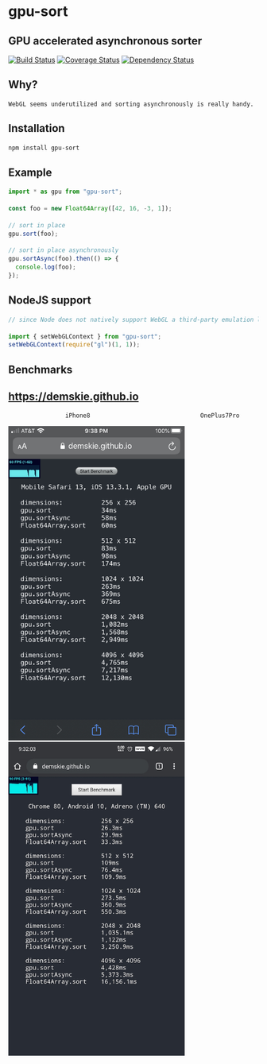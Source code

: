 # gpu-sort

## GPU accelerated asynchronous sorter

[![Build Status](https://travis-ci.org/demskie/gpu-sort.svg?branch=master)](https://travis-ci.org/demskie/gpu-sort) [![Coverage Status](https://coveralls.io/repos/github/demskie/gpu-sort/badge.svg?branch=master)](https://coveralls.io/github/demskie/gpu-sort?branch=master)
[![Dependency Status](https://david-dm.org/demskie/gpu-sort/status.svg)](https://david-dm.org/demskie/gpu-sort#info=dependencies&view=table)

## Why?

```
WebGL seems underutilized and sorting asynchronously is really handy.
```

## Installation

```bash
npm install gpu-sort
```

## Example

```js
import * as gpu from "gpu-sort";

const foo = new Float64Array([42, 16, -3, 1]);

// sort in place
gpu.sort(foo);

// sort in place asynchronously
gpu.sortAsync(foo).then(() => {
  console.log(foo);
});
```

## NodeJS support

```js
// since Node does not natively support WebGL a third-party emulation library must be manually specified

import { setWebGLContext } from "gpu-sort";
setWebGLContext(require("gl")(1, 1));
```

## Benchmarks

## https://demskie.github.io

```
                iPhone8                               OnePlus7Pro
```

<img src="iphone8.jpeg" width="355"/>
<img src="oneplus7pro.jpeg" width="355"/>
